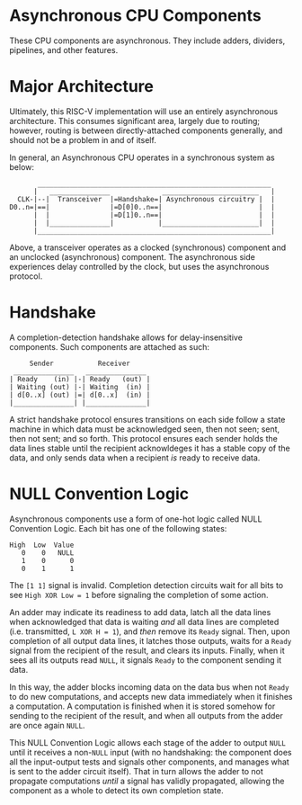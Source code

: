 Asynchronous CPU Components
===========================

These CPU components are asynchronous.  They include adders, dividers,
pipelines, and other features.

# Major Architecture

Ultimately, this RISC-V implementation will use an entirely asynchronous
architecture.  This consumes significant area, largely due to routing;
however, routing is between directly-attached components generally, and
should not be a problem in and of itself.

In general, an Asynchronous CPU operates in a synchronous system as below:
```
       __________________________________________________________
      |   _______________             ________________________   |
  CLK-|--|  Transceiver  |=Handshake=| Asynchronous circuitry |  |
D0..n=|==|               |=D[0]0..n==|                        |  |
      |  |               |=D[1]0..n==|                        |  |
      |  |_______________|           |________________________|  |
      |__________________________________________________________|
```
Above, a transceiver operates as a clocked (synchronous) component and an
unclocked (asynchronous) component.  The asynchronous side experiences delay
controlled by the clock, but uses the asynchronous protocol.

# Handshake

A completion-detection handshake allows for delay-insensitive components.  Such components are attached as such:
```
     Sender           Receiver
 _______________   _______________
| Ready    (in) |-| Ready   (out) |
| Waiting (out) |-| Waiting  (in) |
| d[0..x] (out) |=| d[0..x]  (in) |
|_______________| |_______________|
```
A strict handshake protocol ensures transitions on each side follow a state
machine in which data must be acknowledged seen, then not seen; sent, then
not sent; and so forth.  This protocol ensures each sender holds the data
lines stable until the recipient acknowldeges it has a stable copy of the data,
and only sends data when a recipient *is* ready to receive data.

# NULL Convention Logic

Asynchronous components use a form of one-hot logic called NULL Convention
Logic.  Each bit has one of the following states:

```
High  Low  Value
   0    0   NULL
   1    0      0
   0    1      1
```

The `[1 1]` signal is invalid.  Completion detection circuits wait for all
bits to see `High XOR Low = 1` before signaling the completion of some action.

An adder may indicate its readiness to add data, latch all the data lines when
acknowledged that data is waiting *and* all data lines are completed
(i.e. transmitted, `L XOR H = 1`), and *then* remove its `Ready` signal. Then,
upon completion of all output data lines, it latches those outputs, waits for
a `Ready` signal from the recipient of the result, and clears its inputs.
Finally, when it sees all its outputs read `NULL`, it signals `Ready` to the
component sending it data.

In this way, the adder blocks incoming data on the data bus when not `Ready`
to do new computations, and accepts new data immediately when it finishes a
computation.  A computation is finished when it is stored somehow for sending
to the recipient of the result, and when all outputs from the adder are once
again `NULL`.

This NULL Convention Logic allows each stage of the adder to output `NULL`
until it receives a non-`NULL` input (with no handshaking:  the component
does all the input-output tests and signals other components, and manages
what is sent to the adder circuit itself).  That in turn allows the adder
to not propagate computations *until* a signal has validly propagated,
allowing the component as a whole to detect its own completion state.
